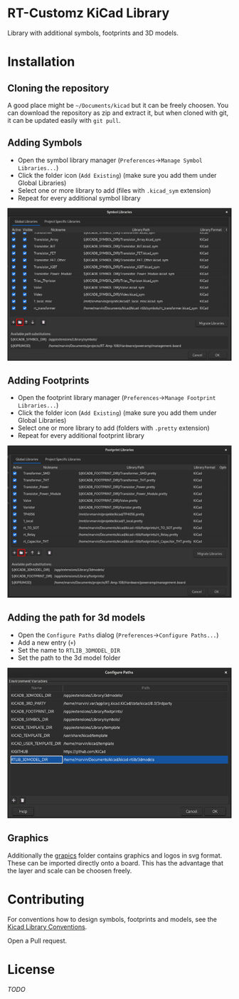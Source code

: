 # RT-Customz KiCad Library

Library with additional symbols, footprints and 3D models.

# Installation

## Cloning the repository
A good place might be `~/Documents/kicad` but it can be freely choosen.
You can download the repository as zip and extract it, but when cloned with git,
it can be updated easily with `git pull`.

## Adding Symbols
* Open the symbol library manager (`Preferences`->`Manage Symbol Libraries...`)
* Click the folder icon (`Add Existing`) (make sure you add them under Global Libraries)
* Select one or more library to add (files with `.kicad_sym` extension)
* Repeat for every additional symbol library

![Symbol manager screenshot](/docs/res/symbol_manager.jpg)

## Adding Footprints
* Open the footprint library manager (`Preferences`->`Manage Footprint Libraries...`)
* Click the folder icon (`Add Existing`) (make sure you add them under Global Libraries)
* Select one or more library to add (folders with `.pretty` extension)
* Repeat for every additional footprint library

![Footprint manager screenshot](/docs/res/footprint_manager.jpg)

## Adding the path for 3d models
* Open the `Configure Paths` dialog (`Preferences`->`Configure Paths...`)
* Add a new entry (`+`)
* Set the name to `RTLIB_3DMODEL_DIR`
* Set the path to the 3d model folder

![Configure Paths screenshot](/docs/res/configure_paths.jpg)

## Graphics
Additionally the [grapics](/graphics) folder contains graphics and logos in svg format.
These can be imported directly onto a board.
This has the advantage that the layer and scale can be choosen freely.

# Contributing
For conventions how to design symbols, footprints and models, see the [Kicad Library Conventions](https://klc.kicad.org/).

Open a Pull request.

# License
_TODO_
